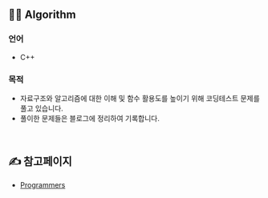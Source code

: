 ## 👩‍💻 Algorithm 
### 언어
* C++

### 목적
* 자료구조와 알고리즘에 대한 이해 및 함수 활용도를 높이기 위해 코딩테스트 문제를 풀고 있습니다.
* 풀이한 문제들은 블로그에 정리하여 기록합니다. 
<br/>

## ✍ 참고페이지
* [Programmers](https://school.programmers.co.kr/learn/challenges)
